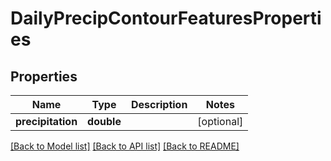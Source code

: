 # DailyPrecipContourFeaturesProperties

## Properties
Name | Type | Description | Notes
------------ | ------------- | ------------- | -------------
**precipitation** | **double** |  | [optional] 

[[Back to Model list]](../README.md#documentation-for-models) [[Back to API list]](../README.md#documentation-for-api-endpoints) [[Back to README]](../README.md)


